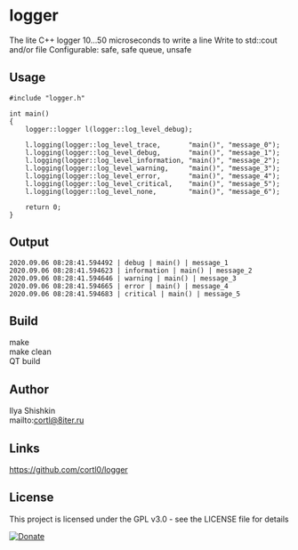 # logger
The lite C++ logger
10...50 microseconds to write a line
Write to std::cout and/or file
Configurable: safe, safe queue, unsafe

## Usage
```
#include "logger.h"

int main()
{
	logger::logger l(logger::log_level_debug);
	
	l.logging(logger::log_level_trace,       "main()", "message_0");
	l.logging(logger::log_level_debug,       "main()", "message_1");
	l.logging(logger::log_level_information, "main()", "message_2");
	l.logging(logger::log_level_warning,     "main()", "message_3");
	l.logging(logger::log_level_error,       "main()", "message_4");
	l.logging(logger::log_level_critical,    "main()", "message_5");
	l.logging(logger::log_level_none,        "main()", "message_6");
	
	return 0;
}
```

## Output
```
2020.09.06 08:28:41.594492 | debug | main() | message_1
2020.09.06 08:28:41.594623 | information | main() | message_2
2020.09.06 08:28:41.594646 | warning | main() | message_3
2020.09.06 08:28:41.594665 | error | main() | message_4
2020.09.06 08:28:41.594683 | critical | main() | message_5
```

## Build
make  
make clean  
QT build

## Author
Ilya Shishkin  
mailto:cortl@8iter.ru

## Links

https://github.com/cortl0/logger

## License
This project is licensed under the GPL v3.0 - see the LICENSE file for details

[![Donate](https://img.shields.io/badge/Donate-PayPal-green.svg)](https://www.paypal.com/cgi-bin/webscr?cmd=_s-xclick&hosted_button_id=DPXPWAL9BQD8Q)
